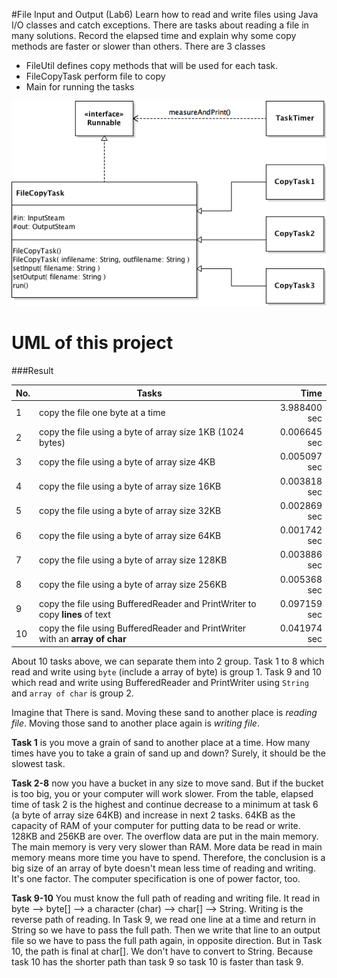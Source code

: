 #File Input and Output (Lab6)
Learn how to read and write files using Java I/O classes and catch exceptions.
There are tasks about reading a file in many solutions. Record the elapsed time and explain why some copy methods are faster or slower than others.
There are 3 classes
* FileUtil defines copy methods that will be used for each task.
* FileCopyTask perform file to copy
* Main for running the tasks

![alt text](https://github.com/aommoaGitHub/fileio/blob/master/FilrIO_UML.png "UML_FileIO")

UML of this project
=====

###Result

No.| Tasks                                                                       | Time
---|-----------------------------------------------------------------------------|-------------:
 1 |copy the file one byte at a time                                             | 3.988400 sec
 2 |copy the file using a byte of array size 1KB (1024 bytes)                    | 0.006645 sec
 3 |copy the file using a byte of array size 4KB                                 | 0.005097 sec
 4 |copy the file using a byte of array size 16KB                                | 0.003818 sec
 5 |copy the file using a byte of array size 32KB                                | 0.002869 sec
 6 |copy the file using a byte of array size 64KB                                | 0.001742 sec
 7 |copy the file using a byte of array size 128KB                               | 0.003886 sec
 8 |copy the file using a byte of array size 256KB                               | 0.005368 sec
 9 |copy the file using BufferedReader and PrintWriter to copy **lines** of text | 0.097159 sec
10 |copy the file using BufferedReader and PrintWriter with an **array of char** | 0.041974 sec

About 10 tasks above, we can separate them into 2 group. Task 1 to 8 which read and write using `byte` (include a array of byte) is group 1. Task 9 and 10 which read and write using BufferedReader and PrintWriter using `String` and `array of char` is group 2.

Imagine that There is sand. Moving these sand to another place is *reading file*. Moving those sand to another place again is *writing file*.

**Task 1** is you move a grain of sand to another place at a time. How many times have you to take a grain of sand up and down? Surely, it should be the slowest task.

**Task 2-8** now you have a bucket in any size to move sand. But if the bucket is too big, you or your computer will work slower. From the table, elapsed time of task 2 is the highest and continue decrease to a minimum at task 6 (a byte of array size 64KB) and increase in next 2 tasks. 64KB as the capacity of RAM of your computer for putting data to be read or write. 128KB and 256KB are over. The overflow data are put in the main memory. The main memory is very very slower than RAM. More data be read in main memory means more time you have to spend. Therefore, the conclusion is a big size of an array of byte doesn't mean less time of reading and writing. It's one factor. The computer specification is one of power factor, too.

**Task 9-10** You must know the full path of reading and writing file. It read in byte --> byte[] --> a character (char) --> char[] --> String. Writing is the reverse path of reading. In Task 9, we read one line at a time and return in String so we have to pass the full path. Then we write that line to an output file so we have to pass the full path again, in opposite direction. But in Task 10, the path is final at char[]. We don't have to convert to String. Because task 10 has the shorter path than task 9 so task 10 is faster than task 9.
